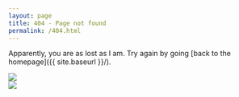 ```yaml
---
layout: page
title: 404 - Page not found
permalink: /404.html
---
```


Apparently, you are as lost as I am. Try again by going [back to the homepage]({{ site.baseurl }}/).

<div class="clearfix">
  <div class="filter"><img class="about" src="{{ site.baseurl }}/media/about/wo.jpg" /></div>
  <div class="filter"><img class="about" src="{{ site.baseurl }}/media/about/wo.jpg" /></div>
</div>
